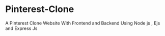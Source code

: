 # Pinterest-Clone
A Pinterest Clone Website With Frontend and Backend Using Node js , Ejs and Express Js

